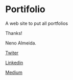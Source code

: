 # Portifolio

A web site to put all portfolios



Thanks!

Neno Almeida.

[Twiter](https://twitter.com/neniisky)

[Linkedin](https://br.linkedin.com/in/nenoalmeida)

[Medium](https://medium.com/@nenoalmeida)
